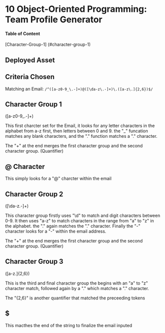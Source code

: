 # 10 Object-Oriented Programming: Team Profile Generator

#### Table of Content

[Character-Group-1] (#character-group-1)


## Deployed Asset



## Criteria Chosen 

 Matching an Email: `/^([a-z0-9_\.-]+)@([\da-z\.-]+)\.([a-z\.]{2,6})$/`

## Character Group 1

([a-z0-9_\.-]+)

This first charcter set for the Email, it looks for any letter characters in the alphabet from a-z first, then letters between 0 and 9. the "_" funcation matches any blank characters, and the "\." function matches a "." character.

The "+" at the end merges the first character group and the second character group. (Quantifier)

## @ Character

This simply looks for a "@" charcter within the email

## Character Group 2

([\da-z\.-]+)

This character group firstly uses "\d" to match and digit characters between 0-9. It then uses "a-z" to match characters in the range from "a" to "z" in the alphabet. the "\." again matches the  "." character. Finally the "-" character looks for a "-" within the email address.

The "+" at the end merges the first character group and the second character group. (Quantifier)

## Character Group 3

([a-z\.]{2,6})

This is the third and final character group the begins with an "a" to "z" character match, followed again by a "\." which matches a "." character. 

The "{2,6}" is another quantifier that matched the preceeding tokens

## $

This macthes the end of the string to finalize the email inputed

